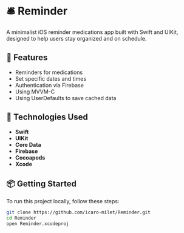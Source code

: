 # 🛎️ Reminder

A minimalist iOS reminder medications app built with Swift and UIKit, designed to help users stay organized and on schedule.


## 🚀 Features

- Reminders for medications
- Set specific dates and times
- Authentication via Firebase
- Using MVVM-C
- Using UserDefaults to save cached data

## 🧪 Technologies Used

- **Swift**
- **UIKit**
- **Core Data**
- **Firebase**
- **Cocoapods**
- **Xcode**

## 📦 Getting Started

To run this project locally, follow these steps:

```bash
git clone https://github.com/icaro-milet/Reminder.git
cd Reminder
open Reminder.xcodeproj

